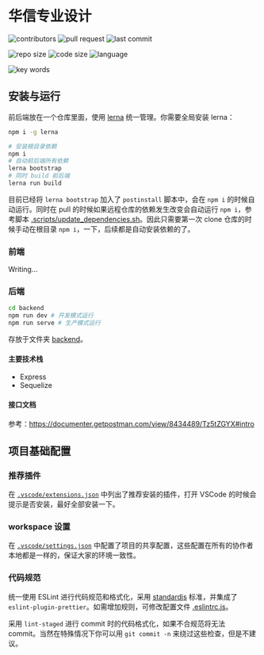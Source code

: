 # 华信专业设计

![contributors](https://img.shields.io/github/contributors/Hokori23/Pro_design?style=flat-square)
![pull request](https://img.shields.io/bitbucket/pr-raw/Hokori23/Pro_design?style=flat-square)
![last commit](https://img.shields.io/github/last-commit/Hokori23/Pro_design?style=flat-square)

![repo size](https://img.shields.io/github/repo-size/Hokori23/Pro_design?style=flat-square)
![code size](https://img.shields.io/github/languages/code-size/Hokori23/Pro_design?style=flat-square)
![language](https://img.shields.io/github/languages/top/Hokori23/Pro_design?style=flat-square)

![key words](https://img.shields.io/github/package-json/keywords/Hokori23/Pro_design?style=flat-square)

## 安装与运行

前后端放在一个仓库里面，使用 [lerna](https://github.com/lerna/lerna) 统一管理。你需要全局安装 lerna：

```bash
npm i -g lerna
```

```bash
# 安装根目录依赖
npm i
# 自动前后端所有依赖
lerna bootstrap
# 同时 build 前后端
lerna run build
```

目前已经将 `lerna bootstrap` 加入了 `postinstall` 脚本中，会在 `npm i` 的时候自动运行。同时在 pull 的时候如果远程仓库的依赖发生改变会自动运行 `npm i`，参考脚本 [.scripts/update_dependencies.sh](./.scripts/update_dependencies.sh)。因此只需要第一次 clone 仓库的时候手动在根目录 `npm i`，一下，后续都是自动安装依赖的了。

### 前端

Writing...

### 后端

```bash
cd backend
npm run dev # 开发模式运行
npm run serve # 生产模式运行
```

存放于文件夹 [backend](backend)。

#### 主要技术栈

- Express
- Sequelize

#### 接口文档

参考：<https://documenter.getpostman.com/view/8434489/Tz5tZGYX#intro>

## 项目基础配置

### 推荐插件

在 [`.vscode/extensions.json`](.vscode/extensions.json) 中列出了推荐安装的插件，打开 VSCode 的时候会提示是否安装，最好全部安装一下。

### workspace 设置

在 [`.vscode/settings.json`](.vscode/settings.json) 中配置了项目的共享配置，这些配置在所有的协作者本地都是一样的，保证大家的环境一致性。

### 代码规范

统一使用 ESLint 进行代码规范和格式化，采用 [standardjs](https://standardjs.com/) 标准，并集成了 `eslint-plugin-prettier`。如需增加规则，可修改配置文件 [.eslintrc.js](.eslintrc.js)。

采用 `lint-staged` 进行 commit 时的代码格式化，如果不合规范将无法 commit。当然在特殊情况下你可以用 `git commit -n` 来绕过这些检查，但是不建议。

